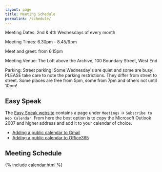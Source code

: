 ```yaml
---
layout: page
title: Meeting Schedule
permalink: /schedule/
---
```


Meeting Dates:    2nd & 4th Wednesdays of every month

Meeting Times:    6.30pm - 8.45/9pm

Meet and greet:   from 6.15pm

Meeting Venue:   The Loft above the Archive, 100 Boundary Street, West End

Parking:  Street parking! Some Wednesday's are quiet and some are busy! PLEASE take care to note the parking restrictions. They differ from street to street. Some places are free from 5pm, some from 7pm and others not until 10pm!  



## Easy Speak
The [Easy Speak website](https://easy-speak.org/webcal_subscribe.php) contains a page under `Meetings` -> `Subscribe to Web Calendar`. From here the best option is to copy the Microsoft Outlook 2007 and higher address and add it to your calendar of choice.
* [Adding a public calendar to Gmail](https://support.google.com/calendar/answer/37100?hl=en&co=GENIE.Platform%3DDesktop)
* [Adding a public calendar to Office365](https://support.microsoft.com/en-au/office/import-or-subscribe-to-a-calendar-in-outlook-on-the-web-503ffaf6-7b86-44fe-8dd6-8099d95f38df)

## Meeting Schedule
{% include calendar.html %}
